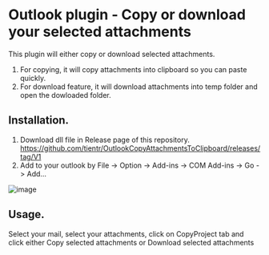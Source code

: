 # Outlook plugin - Copy or download your selected attachments
This plugin will either copy or download selected attachments.

1. For copying, it will copy attachments into clipboard so you can paste quickly.
2. For download feature, it will download attachments into temp folder and open the dowloaded folder.

## Installation.
1. Download dll file in Release page of this repository. https://github.com/tientr/OutlookCopyAttachmentsToClipboard/releases/tag/V1
2. Add to your outlook by File -> Option -> Add-ins -> COM Add-ins -> Go -> Add...

![image](https://github.com/tientr/OutlookCopyAttachmentsToClipboard/assets/12207896/c2342944-da67-4369-a4a9-af2c407d0cb7)

## Usage.
Select your mail, select your attachments, click on CopyProject tab and click either Copy selected attachments or Download selected attachments
